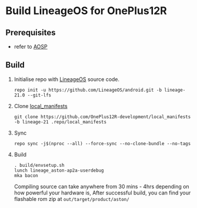 # Build LineageOS for OnePlus12R

## Prerequisites
- refer to [AOSP](https://source.android.com/docs/setup/start/requirements)

## Build
1. Initialise repo with [LineageOS](https://github.com/LineageOS/android) source code.
    ```
    repo init -u https://github.com/LineageOS/android.git -b lineage-21.0 --git-lfs
    ```

2. Clone [local_manifests](https://github.com/OnePlus12R-development/local_manifests)
    ```
    git clone https://github.com/OnePlus12R-development/local_manifests -b lineage-21 .repo/local_manifests
    ```

3. Sync
    ```
    repo sync -j$(nproc --all) --force-sync --no-clone-bundle --no-tags
    ```

4. Build
    ```
    . build/envsetup.sh
    lunch lineage_aston-ap2a-userdebug
    mka bacon
    ```
    Compiling source can take anywhere from 30 mins - 4hrs depending on how powerful your hardware is,
    After successful build, you can find your flashable rom zip at ```out/target/product/aston/```